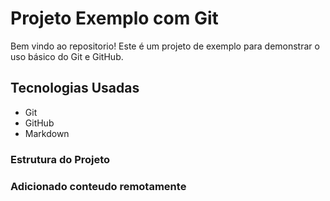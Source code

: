 # Projeto Exemplo com Git

Bem vindo ao repositorio! Este é um projeto de exemplo para demonstrar o uso básico do Git e GitHub.

## Tecnologias Usadas

- Git
- GitHub
- Markdown

### Estrutura do Projeto

### Adicionado conteudo remotamente
